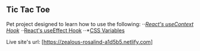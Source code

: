 
## Tic Tac Toe

Pet project designed to learn how to use the following: 
⋅⋅*[React's useContext Hook](https://reactjs.org/docs/hooks-reference.html#usecontext)
⋅⋅*[React's useEffect Hook](https://reactjs.org/docs/hooks-reference.html#useeffect)
⋅⋅*[CSS Variables](https://developer.mozilla.org/en-US/docs/Web/CSS/Using_CSS_custom_properties)

Live site's url: [https://zealous-rosalind-a1d5b5.netlify.com]
